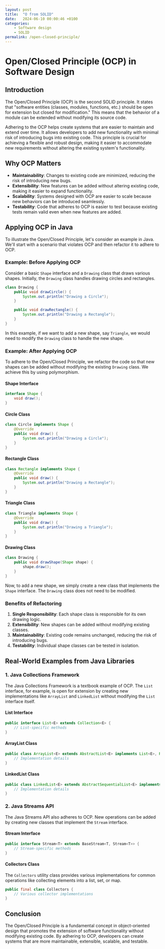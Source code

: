 ```yaml
---
layout: post
title:  "O from SOLID"
date:   2024-06-10 00:00:46 +0100
categories:
    - Software design 
    - SOLID
permalink: /open-closed-principle/
---
```


# Open/Closed Principle (OCP) in Software Design

## Introduction
The Open/Closed Principle (OCP) is the second SOLID principle. It states that "software entities (classes, modules, functions, etc.) should be open for extension but closed for modification." This means that the behavior of a module can be extended without modifying its source code. 

Adhering to the OCP helps create systems that are easier to maintain and extend over time. It allows developers to add new functionality with minimal risk of introducing bugs into existing code. This principle is crucial for achieving a flexible and robust design, making it easier to accommodate new requirements without altering the existing system's functionality.

## Why OCP Matters
- **Maintainability**: Changes to existing code are minimized, reducing the risk of introducing new bugs.
- **Extensibility**: New features can be added without altering existing code, making it easier to expand functionality.
- **Scalability**: Systems designed with OCP are easier to scale because new behaviors can be introduced seamlessly.
- **Testability**: Code that adheres to OCP is easier to test because existing tests remain valid even when new features are added.

## Applying OCP in Java

To illustrate the Open/Closed Principle, let's consider an example in Java. We'll start with a scenario that violates OCP and then refactor it to adhere to OCP.

### Example: Before Applying OCP

Consider a basic `Shape` interface and a `Drawing` class that draws various shapes. Initially, the `Drawing` class handles drawing circles and rectangles.

```java
class Drawing {
    public void drawCircle() {
        System.out.println("Drawing a Circle");
    }

    public void drawRectangle() {
        System.out.println("Drawing a Rectangle");
    }
}
```

In this example, if we want to add a new shape, say `Triangle`, we would need to modify the `Drawing` class to handle the new shape.

### Example: After Applying OCP

To adhere to the Open/Closed Principle, we refactor the code so that new shapes can be added without modifying the existing `Drawing` class. We achieve this by using polymorphism.

#### Shape Interface
```java
interface Shape {
    void draw();
}
```

#### Circle Class
```java
class Circle implements Shape {
    @Override
    public void draw() {
        System.out.println("Drawing a Circle");
    }
}
```

#### Rectangle Class
```java
class Rectangle implements Shape {
    @Override
    public void draw() {
        System.out.println("Drawing a Rectangle");
    }
}
```

#### Triangle Class
```java
class Triangle implements Shape {
    @Override
    public void draw() {
        System.out.println("Drawing a Triangle");
    }
}
```

#### Drawing Class
```java
class Drawing {
    public void drawShape(Shape shape) {
        shape.draw();
    }
}
```

Now, to add a new shape, we simply create a new class that implements the `Shape` interface. The `Drawing` class does not need to be modified.

### Benefits of Refactoring

1. **Single Responsibility**: Each shape class is responsible for its own drawing logic.
2. **Extensibility**: New shapes can be added without modifying existing classes.
3. **Maintainability**: Existing code remains unchanged, reducing the risk of introducing bugs.
4. **Testability**: Individual shape classes can be tested in isolation.

## Real-World Examples from Java Libraries

### 1. **Java Collections Framework**
The Java Collections Framework is a textbook example of OCP. The `List` interface, for example, is open for extension by creating new implementations like `ArrayList` and `LinkedList` without modifying the `List` interface itself.

#### List Interface
```java
public interface List<E> extends Collection<E> {
    // List-specific methods
}
```

#### ArrayList Class
```java
public class ArrayList<E> extends AbstractList<E> implements List<E>, RandomAccess, Cloneable, java.io.Serializable {
    // Implementation details
}
```

#### LinkedList Class
```java
public class LinkedList<E> extends AbstractSequentialList<E> implements List<E>, Deque<E>, Cloneable, java.io.Serializable {
    // Implementation details
}
```

### 2. **Java Streams API**
The Java Streams API also adheres to OCP. New operations can be added by creating new classes that implement the `Stream` interface.

#### Stream Interface
```java
public interface Stream<T> extends BaseStream<T, Stream<T>> {
    // Stream-specific methods
}
```

#### Collectors Class
The `Collectors` utility class provides various implementations for common operations like collecting elements into a list, set, or map.

```java
public final class Collectors {
    // Various collector implementations
}
```

## Conclusion

The Open/Closed Principle is a fundamental concept in object-oriented design that promotes the extension of software functionality without modifying existing code. By adhering to OCP, developers can create systems that are more maintainable, extensible, scalable, and testable. 
